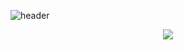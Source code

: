 ![header](https://capsule-render.vercel.app/api?type=slice&color=auto&height=300&section=header&text=PARK%20SI%20HYUNG&fontSize=80&fontColor=000000)
<div align=center><img src="https://img.shields.io/static/v1?label=React&message=Frontend Developer&color=black"/></div>

<!--
**shpkc/shpkc** is a ✨ _special_ ✨ repository because its `README.md` (this file) appears on your GitHub profile.

Here are some ideas to get you started:

- 🔭 I’m currently working on ...
- 🌱 I’m currently learning ...
- 👯 I’m looking to collaborate on ...
- 🤔 I’m looking for help with ...
- 💬 Ask me about ...
- 📫 How to reach me: ...
- 😄 Pronouns: ...
- ⚡ Fun fact: ...
-->
